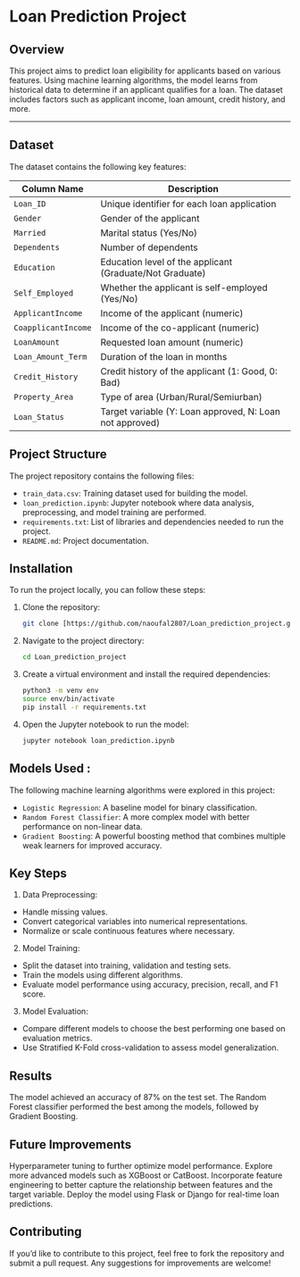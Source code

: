 # Loan Prediction Project

## Overview
This project aims to predict loan eligibility for applicants based on various features. Using machine learning algorithms, the model learns from historical data to determine if an applicant qualifies for a loan. The dataset includes factors such as applicant income, loan amount, credit history, and more.

-------------------------------------------------------------------------------------------------------------------------------------------------------------------------------
## Dataset

The dataset contains the following key features:

| Column Name        | Description                                                     |
|--------------------|-----------------------------------------------------------------|
| `Loan_ID`          | Unique identifier for each loan application                     |
| `Gender`           | Gender of the applicant                                         |
| `Married`          | Marital status (Yes/No)                                         |
| `Dependents`       | Number of dependents                                            |
| `Education`        | Education level of the applicant (Graduate/Not Graduate)        |
| `Self_Employed`    | Whether the applicant is self-employed (Yes/No)                 |
| `ApplicantIncome`  | Income of the applicant (numeric)                               |
| `CoapplicantIncome`| Income of the co-applicant (numeric)                            |
| `LoanAmount`       | Requested loan amount (numeric)                                 |
| `Loan_Amount_Term` | Duration of the loan in months                                  |
| `Credit_History`   | Credit history of the applicant (1: Good, 0: Bad)               |
| `Property_Area`    | Type of area (Urban/Rural/Semiurban)                            |
| `Loan_Status`      | Target variable (Y: Loan approved, N: Loan not approved)        |


## Project Structure

The project repository contains the following files:

- `train_data.csv`: Training dataset used for building the model.
- `loan_prediction.ipynb`: Jupyter notebook where data analysis, preprocessing, and model training are performed.
- `requirements.txt`: List of libraries and dependencies needed to run the project.
- `README.md`: Project documentation.
## Installation

To run the project locally, you can follow these steps:

1. Clone the repository:

   ```bash
   git clone [https://github.com/naoufal2807/Loan_prediction_project.git
2. Navigate to the project directory:

   ```bash
   cd Loan_prediction_project

3. Create a virtual environment and install the required dependencies:

   ```bash
   python3 -m venv env
   source env/bin/activate
   pip install -r requirements.txt
4. Open the Jupyter notebook to run the model:
   ```bash
   jupyter notebook loan_prediction.ipynb

## Models Used :
The following machine learning algorithms were explored in this project:

- `Logistic Regression`: A baseline model for binary classification.
- `Random Forest Classifier`: A more complex model with better performance on non-linear data.
- `Gradient Boosting`: A powerful boosting method that combines multiple weak learners for improved accuracy.
## Key Steps
1. Data Preprocessing:

- Handle missing values.
- Convert categorical variables into numerical representations.
- Normalize or scale continuous features where necessary.
2. Model Training:

- Split the dataset into training, validation  and testing sets.
- Train the models using different algorithms.
- Evaluate model performance using accuracy, precision, recall, and F1 score.
3. Model Evaluation:

- Compare different models to choose the best performing one based on evaluation metrics.
- Use Stratified K-Fold cross-validation to assess model generalization.

## Results
The model achieved an accuracy of 87% on the test set. The Random Forest classifier performed the best among the models, followed by Gradient Boosting.

## Future Improvements 
Hyperparameter tuning to further optimize model performance.
Explore more advanced models such as XGBoost or CatBoost.
Incorporate feature engineering to better capture the relationship between features and the target variable.
Deploy the model using Flask or Django for real-time loan predictions.

## Contributing
If you’d like to contribute to this project, feel free to fork the repository and submit a pull request. Any suggestions for improvements are welcome!



